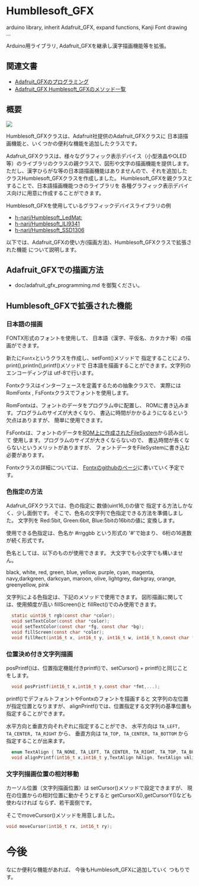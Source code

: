# Humbllesoft_GFX
arduino library, inherit Adafruit_GFX, expand functions, Kanji Font drawing ...

Arduino用ライブラリ, Adafruit_GFXを継承し漢字描画機能等を拡張。

## 関連文書

* <a href="https://github.com/h-nari/Humblesoft_GFX/blob/master/doc/adafruit_gfx_programing.md">Adafruit_GFXのプログラミング</a>
* <a href="https://github.com/h-nari/Humblesoft_GFX/blob/master/doc/methods.md">Adafruit_GFX,Humblesoft_GFXのメソッド一覧</a>

## 概要

<img src="https://github.com/h-nari/Humblesoft_GFX/blob/master/img/fig171030a1.png?raw=true&2">

Humblesoft_GFXクラスは、Adafruit社提供のAdafruit_GFXクラスに
日本語描画機能と、いくつかの便利な機能を追加したクラスです。

Adafruit_GFXクラスは、様々なグラフィック表示デバイス（小型液晶やOLED等）のライブラリのクラスの親クラスで、図形や文字の描画機能を提供します。
ただし、漢字ひらがな等の日本語描画機能はありませんので、それを追加した
クラスHumblesoft_GFXクラスを作成しました。
Humblesoft_GFXを親クラスとすることで、日本語描画機能つきのライブラリを
各種グラフィック表示デバイス向けに用意に作成することができます。

Humblesoft_GFXを使用しているグラフィックデバイスライブラリの例

* [h-nari/Humblesoft_LedMat:](https://github.com/h-nari/Humblesoft_LedMat "h-nari/Humblesoft_LedMat: arduino library for Humblesoft Led Matrix controller with esp8266")
* [h-nari/Humblesoft_ILI9341](https://github.com/h-nari/Humblesoft_ILI9341 "h-nari/Humblesoft_ILI9341: add some functions to Adaruit_ILI9341")
* [h-nari/Humblesoft_SSD1306](https://github.com/h-nari/Humblesoft_SSD1306 "h-nari/Humblesoft_SSD1306: arduino library for SSD1306, inherit Adafruit_SSD1306 add Kanji drawing feature")

以下では、Adafruit_GFXの使い方(描画方法)、Humblesoft_GFXクラスで拡張された機能
について説明します。

## Adafruit_GFXでの描画方法

- doc/adafruit_gfx_programming.md を御覧ください。

## Humblesoft_GFXで拡張された機能

### 日本語の描画

FONTX形式のフォントを使用して、
日本語（漢字、平仮名、カタカナ等）の描画ができます。

新たに```Fontx```というクラスを作成し、setFont()メソッドで
指定することにより、print(),println(),printf()メソッドで
日本語を描画することができます。文字列のエンコーディングは
utf-8で行います。

Fontxクラスはインターフェースを定義するための抽象クラスで、
実際にはRomFontx , FsFontxクラスでフォントを使用します。

RomFontxは、フォントのデータをプログラム中に配置し、
ROMに書き込みます。プログラムのサイズが大きくなり、
書込に時間がかかるようになるという欠点はありますが、
簡単に使用できます。

FsFontxは、フォントのデータを<a href="https://github.com/esp8266/Arduino/blob/master/doc/filesystem.rst">ROM上に作成されたFileSystem</a>から読み出して
使用します。プログラムのサイズが大きくならないので、
書込時間が長くならないというメリットがありますが、
フォントデータをFileSystemに書き込む必要があります。

Fontxクラスの詳細については、
<a href="https://github.com/h-nari/Fontx">
Fontxのgithubのページ</a>に書いていく予定です。

### 色指定の方法

Adafruit_GFXクラスでは、色の指定に 数値(uint16_t)の値で
指定する方法しかなく、少し面倒です。
そこで、色名の文字列で色指定できる方法を準備しました。
文字列を Red:5bit, Green:6bit, Blue:5bitの16bitの値に
変換します。

使用できる色指定は、色名か #rrggbb という形式の '#'で始まり、
6桁の16進数が続く形式です。

色名としては、以下のものが使用できます。
大文字でも小文字でも構いません。

black, white, red, green, blue, yellow, purple, cyan, magenta, navy,darkgreen, darkcyan, maroon, olive, lightgrey, darkgray, orange, greenyellow, pink

文字列による色指定は、下記のメソッドで使用できます。
図形描画に関しては、使用頻度が高い fillScreen()と
fillRect()でのみ使用できます。

``` c
  static uint16_t rgb(const char *color);
  void setTextColor(const char *color);
  void setTextColor(const char *fg, const char *bg);
  void fillScreen(const char *color);
  void fillRect(int16_t x, int16_t y, int16_t w, int16_t h,const char *color);
```

### 位置決め付き文字列描画

posPrintf()は、位置指定機能付きprintf()で、setCursor() + printf()と同じことをします。

``` c
  void posPrintf(int16_t x,int16_t y,const char *fmt,...);
```

printf()でデフォルトフォントやFontxのフォントを描画すると
文字列の左位置が指定位置となりますが、
alignPrintf()では、位置指定する文字列の基準位置も指定することができます。

水平方向と垂直方向それぞれに指定することができ、
水平方向は ```TA_LEFT, TA_CENTER, TA_RIGHT``` から、
垂直方向は ```TA_TOP, TA_CENTER, TA_BOTTOM``` から
指定することが出来ます。

``` c
  enum TextAlign { TA_NONE, TA_LEFT, TA_CENTER, TA_RIGHT, TA_TOP, TA_BOTTOM};
  void alignPrintf(int16_t x,int16_t y,TextAlign hAlign, TextAlign vAlign,const char *fmt,...);
```

### 文字列描画位置の相対移動

カーソル位置（文字列描画位置）は
setCursor()メソッドで設定できますが、
現在の位置からの相対位置に動かそうとすると
getCursorX(),getCursorY()なども使わなければ
ならず、若干面倒です。

そこでmoveCursor()メソッドを用意しました。

``` c
void moveCursor(int16_t rx, int16_t ry);
```

# 今後

なにか便利な機能があれば、
今後もHumblesoft_GFXに追加していく
つもりです。
